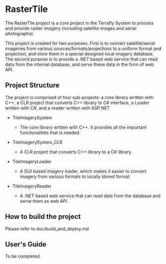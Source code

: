 # RasterTile

The RasterTile project is a core project in the Terrafly System to process and provide raster imagery (including satellite images and aerial photographs).

This project is created for two purposes. First is to convert satellite/aerial imageries from various sources/formats/projections to a uniform format and projection, and store them in a special designed local imagery database. The second purpose is to provide a .NET based web service that can read data from the internal database, and serve these data in the form of web API.


## Project Structure

The project is comprised of four sub-projects: a core library written with C++, a CLR project that converts C++ library to C# interface, a Loader written with C#, and a reader written with ASP.NET

* TileImagerySystem
    * The core library written with C++. It provides all the important functionalities that is needed.

* TileImagerySystem_CLR
    * A CLR project that converts C++ library to a C# library.

* TileImageryLoader
    * A GUI based imagery loader, which makes it easier to convert imagery from various formats to locally stored format.

* TileImageryReader
    * A .NET based web service that can read data from the database and serve them as web API.


## How to build the project

Please refer to doc/build_and_deploy.md


## User's Guide

To be completed.
